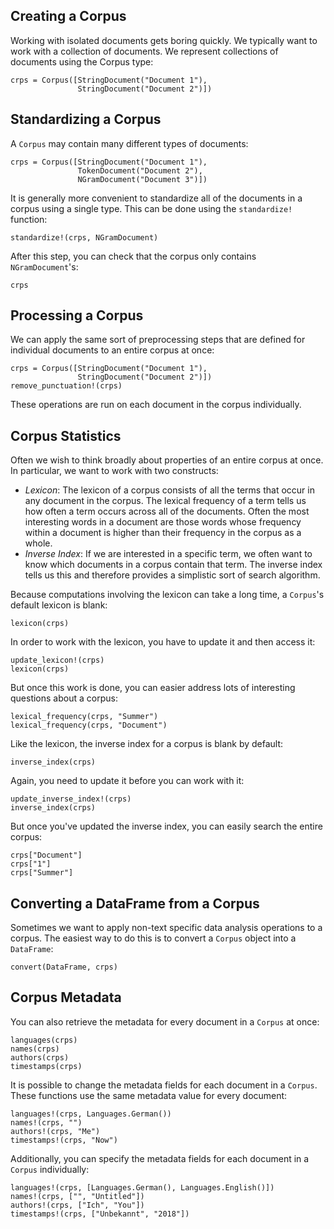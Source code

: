 ## Creating a Corpus

Working with isolated documents gets boring quickly. We typically want to
work with a collection of documents. We represent collections of documents
using the Corpus type:

    crps = Corpus([StringDocument("Document 1"),
                   StringDocument("Document 2")])

## Standardizing a Corpus

A `Corpus` may contain many different types of documents:

    crps = Corpus([StringDocument("Document 1"),
                   TokenDocument("Document 2"),
                   NGramDocument("Document 3")])

It is generally more convenient to standardize all of the documents in a
corpus using a single type. This can be done using the `standardize!`
function:

    standardize!(crps, NGramDocument)

After this step, you can check that the corpus only contains `NGramDocument`'s:

    crps

## Processing a Corpus

We can apply the same sort of preprocessing steps that are defined for
individual documents to an entire corpus at once:

    crps = Corpus([StringDocument("Document 1"),
                   StringDocument("Document 2")])
    remove_punctuation!(crps)

These operations are run on each document in the corpus individually.

## Corpus Statistics

Often we wish to think broadly about properties of an entire corpus at once.
In particular, we want to work with two constructs:

* _Lexicon_: The lexicon of a corpus consists of all the terms that occur in any document in the corpus. The lexical frequency of a term tells us how often a term occurs across all of the documents. Often the most interesting words in a document are those words whose frequency within a document is higher than their frequency in the corpus as a whole.
* _Inverse Index_: If we are interested in a specific term, we often want to know which documents in a corpus contain that term. The inverse index tells us this and therefore provides a simplistic sort of search algorithm.

Because computations involving the lexicon can take a long time, a
`Corpus`'s default lexicon is blank:

    lexicon(crps)

In order to work with the lexicon, you have to update it and then access it:

    update_lexicon!(crps)
    lexicon(crps)

But once this work is done, you can easier address lots of interesting
questions about a corpus:

    lexical_frequency(crps, "Summer")
    lexical_frequency(crps, "Document")

Like the lexicon, the inverse index for a corpus is blank by default:

    inverse_index(crps)

Again, you need to update it before you can work with it:

    update_inverse_index!(crps)
    inverse_index(crps)

But once you've updated the inverse index, you can easily search the entire
corpus:

    crps["Document"]
    crps["1"]
    crps["Summer"]

## Converting a DataFrame from a Corpus

Sometimes we want to apply non-text specific data analysis operations to a
corpus. The easiest way to do this is to convert a `Corpus` object into
a `DataFrame`:

    convert(DataFrame, crps)

## Corpus Metadata

You can also retrieve the metadata for every document in a `Corpus` at once:

    languages(crps)
    names(crps)
    authors(crps)
    timestamps(crps)

It is possible to change the metadata fields for each document in a `Corpus`.
These functions use the same metadata value for every document:

    languages!(crps, Languages.German())
    names!(crps, "")
    authors!(crps, "Me")
    timestamps!(crps, "Now")

Additionally, you can specify the metadata fields for each document in
a `Corpus` individually:

    languages!(crps, [Languages.German(), Languages.English()])
    names!(crps, ["", "Untitled"])
    authors!(crps, ["Ich", "You"])
    timestamps!(crps, ["Unbekannt", "2018"])
